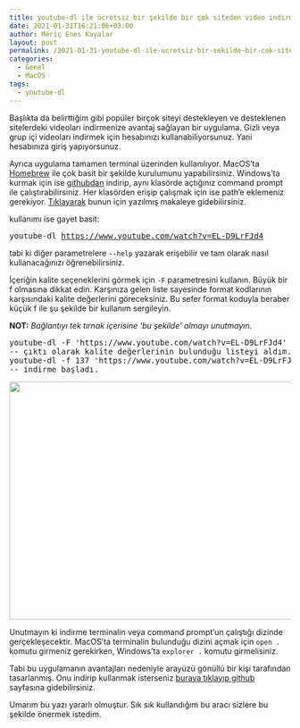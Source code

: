 ```yaml
---
title: youtube-dl ile ücretsiz bir şekilde bir çok siteden video indirmek
date: 2021-01-31T16:21:06+03:00
author: Meriç Enes Kayalar
layout: post
permalink: /2021-01-31-youtube-dl-ile-ucretsiz-bir-sekilde-bir-cok-siteden-video-indirmek
categories:
  - Genel
  - MacOS
tags:
  - youtube-dl
---
```

Başlıkta da belirttiğim gibi popüler birçok siteyi destekleyen ve desteklenen sitelerdeki videoları indirmenize avantaj sağlayan bir uygulama. Gizli veya grup içi videoları indirmek için hesabınızı kullanabiliyorsunuz. Yani hesabınıza giriş yapıyorsunuz. 

Ayrıca uygulama tamamen terminal üzerinden kullanılıyor. MacOS&#8217;ta <a href="https://formulae.brew.sh/formula/youtube-dl" target="_blank" rel="noreferrer noopener">Homebrew</a> ile çok basit bir şekilde kurulumunu yapabilirsiniz. Windows&#8217;ta kurmak için ise <a href="https://github.com/ytdl-org/youtube-dl/releases/latest" target="_blank" rel="noreferrer noopener nofollow">githubdan</a> indirip, aynı klasörde açtığınız command prompt ile çalıştırabilirsiniz. Her klasörden erişip çalışmak için ise path&#8217;e eklemeniz gerekiyor. <a href="https://www.howtogeek.com/118594/how-to-edit-your-system-path-for-easy-command-line-access/" target="_blank" rel="noreferrer noopener nofollow">Tıklayarak</a> bunun için yazılmış makaleye gidebilirsiniz.

kullanımı ise gayet basit:

<pre class="wp-block-preformatted">youtube-dl <a href="https://www.youtube.com/watch?v=EL-D9LrFJd4">https://www.youtube.com/watch?v=EL-D9LrFJd4</a></pre>

tabi ki diğer parametrelere `--help` yazarak erişebilir ve tam olarak nasıl kullanacağınızı öğrenebilirsiniz.

İçeriğin kalite seçeneklerini görmek için `-F` parametresini kullanın. Büyük bir f olmasına dikkat edin. Karşınıza gelen liste sayesinde format kodlarının karşısındaki kalite değerlerini göreceksiniz. Bu sefer format koduyla beraber küçük f ile şu şekilde bir kullanım sergileyin.

**NOT:** _Bağlantıyı tek tırnak içerisine &#8216;bu şekilde&#8217; almayı unutmayın._

<pre class="wp-block-preformatted">youtube-dl -F 'https://www.youtube.com/watch?v=EL-D9LrFJd4'
-- çıktı olarak kalite değerlerinin bulunduğu listeyi aldım.
youtube-dl -f 137 'https://www.youtube.com/watch?v=EL-D9LrFJd4'
-- indirme başladı.</pre>

<img loading="lazy" src="https://i.hizliresim.com/Dil4Zh.png" alt="" width="670" height="426" />

Unutmayın ki indirme terminalin veya command prompt&#8217;un çalıştığı dizinde gerçekleşecektir. MacOS&#8217;ta terminalin bulunduğu dizini açmak için `open .` komutu girmeniz gerekirken, Windows&#8217;ta `explorer .` komutu girmelisiniz.

Tabi bu uygulamanın avantajları nedeniyle arayüzü gönüllü bir kişi tarafından tasarlanmış. Onu indirip kullanmak isterseniz <a href="https://github.com/MrS0m30n3/youtube-dl-gui" target="_blank" rel="noreferrer noopener nofollow">buraya tıklayıp github </a>sayfasına gidebilirsiniz.

Umarım bu yazı yararlı olmuştur. Sık sık kullandığım bu aracı sizlere bu şekilde önermek istedim.